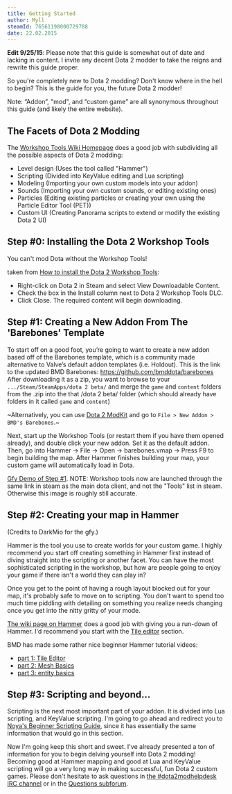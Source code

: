```yaml
---
title: Getting Started
author: Myll
steamId: 76561198000729788
date: 22.02.2015
---
```


**Edit 9/25/15**: Please note that this guide is somewhat out of date and lacking in content. I invite any decent Dota 2 modder to take the reigns and rewrite this guide proper.

So you're completely new to Dota 2 modding? Don't know where in the hell to begin? This is the guide for you, the future Dota 2 modder!

Note: “Addon”, "mod", and “custom game” are all synonymous throughout this guide (and likely the entire website).

## The Facets of Dota 2 Modding

The [Workshop Tools Wiki Homepage](https://developer.valvesoftware.com/wiki/Dota_2_Workshop_Tools) does a good job with subdividing all the possible aspects of Dota 2 modding:

* Level design (Uses the tool called "Hammer")
* Scripting (Divided into KeyValue editing and Lua scripting)
* Modeling (Importing your own custom models into your addon)
* Sounds (Importing your own custom sounds, or editing existing ones)
* Particles (Editing existing particles or creating your own using the Particle Editor Tool (PET))
* Custom UI (Creating Panorama scripts to extend or modify the existing Dota 2 UI)

## Step #0: Installing the Dota 2 Workshop Tools

You can't mod Dota without the Workshop Tools!

taken from [How to install the Dota 2 Workshop Tools](https://developer.valvesoftware.com/wiki/Dota_2_Workshop_Tools/Installing_and_Launching_Tools):

* Right-click on Dota 2 in Steam and select View Downloadable Content.
* Check the box in the Install column next to Dota 2 Workshop Tools DLC.
* Click Close. The required content will begin downloading.

## Step #1: Creating a New Addon From The 'Barebones' Template

To start off on a good foot, you’re going to want to create a new addon based off of the Barebones template, which is a community made alternative to Valve’s default addon templates (i.e. Holdout). This is the link to the updated BMD Barebones: https://github.com/bmddota/barebones <br /> After downloading it as a zip, you want to browse to your `.../Steam/SteamApps/dota 2 beta/` and merge the `game` and `content` folders from the .zip into the that /dota 2 beta/ folder (which should already have folders in it called `game` and `content`)

~Alternatively, you can use [Dota 2 ModKit](https://github.com/Myll/Dota-2-ModKit/releases) and go to `File > New Addon > BMD's Barebones`.~

Next, start up the Workshop Tools (or restart them if you have them opened already), and double click your new addon. Set it as the default addon. Then, go into Hammer -> File -> Open -> barebones.vmap -> Press F9 to begin building the map. After Hammer finishes building your map, your custom game will automatically load in Dota. 

[Gfy Demo of Step #1](http://gfycat.com/NarrowIncredibleBongo). NOTE: Workshop tools now are launched through the same link in steam as the main dota client, and not the "Tools" list in steam. Otherwise this image is roughly still accurate.

## Step #2: Creating your map in Hammer

<Gfycat id="YearlyDismalHuemul" />

(Credits to DarkMio for the gfy.)

Hammer is the tool you use to create worlds for your custom game. I highly recommend you start off creating something in Hammer first instead of diving straight into the scripting or another facet. You can have the most sophisticated scripting in the workshop, but how are people going to enjoy your game if there isn't a world they can play in?

Once you get to the point of having a rough layout blocked out for your map, it's probably safe to move on to scripting. You don't want to spend too much time piddling with detailing on something you realize needs changing once you get into the nitty gritty of your mode.

[The wiki page on Hammer](https://developer.valvesoftware.com/wiki/Dota_2_Workshop_Tools/Level_Design) does a good job with giving you a run-down of Hammer. I'd recommend you start with the [Tile editor](https://developer.valvesoftware.com/wiki/Dota_2_Workshop_Tools/Level_Design/Tile_Editor_Basics) section.

BMD has made some rather nice beginner Hammer tutorial videos:

* [part 1: Tile Editor](https://www.youtube.com/watch?v=GMvmdnNM6Sc)
* [part 2: Mesh Basics](https://www.youtube.com/watch?v=grLUv2hUDRY)
* [part 3: entity basics](https://www.youtube.com/watch?v=ln3ep-k__dk)

## Step #3: Scripting and beyond...

Scripting is the next most important part of your addon. It is divided into Lua scripting, and KeyValue scripting. I'm going to go ahead and redirect you to [Noya's Beginner Scripting Guide](/articles/beginners-guide-to-dota-scripting), since it has essentially the same information that would go in this section. 

Now I'm going keep this short and sweet. I've already presented a ton of information for you to begin delving yourself into Dota 2 modding! Becoming good at Hammer mapping and good at Lua and KeyValue scripting will go a very long way in making successful, fun Dota 2 custom games. Please don't hesitate to ask questions in [the #dota2modhelpdesk IRC channel](https://moddota.com/forums/chat) or in the [Questions subforum](https://moddota.com/forums/categories/development).
